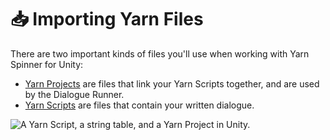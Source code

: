 # 📥 Importing Yarn Files

There are two important kinds of files you'll use when working with Yarn Spinner for Unity:

* [Yarn Projects](yarn-projects.md) are files that link your Yarn Scripts together, and are used by the Dialogue Runner.
* [Yarn Scripts](yarn-scripts.md) are files that contain your written dialogue.

![A Yarn Script, a string table, and a Yarn Project in Unity.](../../.gitbook/assets/yarn-spinner-unity-asset-types.png)
